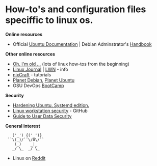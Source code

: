 # How-to's and configuration files speciffic to linux os.

**Online resources**

* Official [Ubuntu Documentation](https://help.ubuntu.com/) | Debian Adminstrator's [Handbook](https://debian-handbook.info/browse/stable/)

**Other online resources**
* [Oh, I'm old ...](https://tldp.org/) (lots of linux how-tos from the beginning)
* [Linux Journal](https://www.linuxjournal.com/) | [LWN](https://lwn.net/) - info
* [nixCraft](https://www.cyberciti.biz/) - tutorials
* [Planet Debian](https://planet.debian.org/), [Planet Ubuntu](https://planet.ubuntu.com)
* OSU DevOps [BootCamp](http://devopsbootcamp.osuosl.org/start-here.html)

**Security**
* [Hardening Ubuntu. Systemd edition.](https://github.com/konstruktoid/hardening)
* [Linux workstation security](https://github.com/lfit/itpol/blob/master/linux-workstation-security.md) - GitHub
* [Guide to User Data Security](https://fusionauth.io/learn/expert-advice/security/guide-to-user-data-security/)

**General interest**
```
   ('_') {('_')}
 ``\(_)/``\/0\/``
    (_)    _|_ 
   _/ \_  _/ \_
```
* Linux on [Reddit](https://www.reddit.com/r/linux/)

